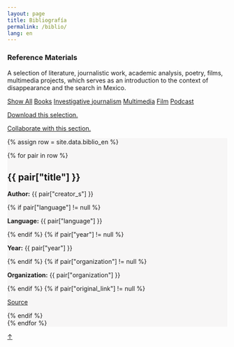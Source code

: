 ```yaml
---
layout: page
title: Bibliografía
permalink: /biblio/
lang: en
---
```


<h3>Reference Materials</h3>

<div class="directorio">
<p class="intro">A selection of literature, journalistic work, academic analysis, poetry, films, multimedia projects, which serves as an introduction to the context of disappearance and the search in Mexico.</p>
</div>

<div class="side">
  <a href="#" class="tag factive" data-filter="all">Show All</a>
  <a href="#" class="tag" data-filter=".book">Books</a>
  <a href="#" class="tag" data-filter=".journalism">Investigative journalism</a>
  <a href="#" class="tag" data-filter=".multimedia">Multimedia</a>
  <a href="#" class="tag" data-filter=".film">Film</a>
  <a href="#" class="tag" data-filter=".podcast">Podcast</a>

  <p><a href="../../assets/Bibliografia_selecta.pdf" target="_blank">Download this selection.</a></p>
  <p><a href="https://docs.google.com/forms/d/e/1FAIpQLScy3fcad3skcbSdUyNLtZijKOVxwfsOQe7Sm-Q34D0tlGp9dw/viewform?usp=sharing" target="_blank">Collaborate with this section.</a></p>
</div>

<div class="directorio" style="background-color: #F7F6F6;">
{% assign row = site.data.biblio_en %}

{% for pair in row %}

<div class="line {{ pair["format"] }}">
  <h2>{{ pair["title"] }}</h2>
  <p><strong>Author:</strong> {{ pair["creator_s"] }}</p>
  {% if pair["language"] != null %}
    <p><strong>Language:</strong> {{ pair["language"] }}</p>
  {% endif %}
  {% if pair["year"] != null %}
    <p><strong>Year:</strong> {{ pair["year"] }}</p>
  {% endif %}
  {% if pair["organization"] != null %}
    <p><strong>Organization:</strong> {{ pair["organization"] }}</p>
  {% endif %}
  {% if pair["original_link"] != null %}
    <p><a href="{{ pair["original_link"] }}" target="_blank" class="web">Source</a></p>
  {% endif %}
</div><!-- row -->
{% endfor %}

</div><!-- directorio -->

<a href="#" id="top">↑</a>
